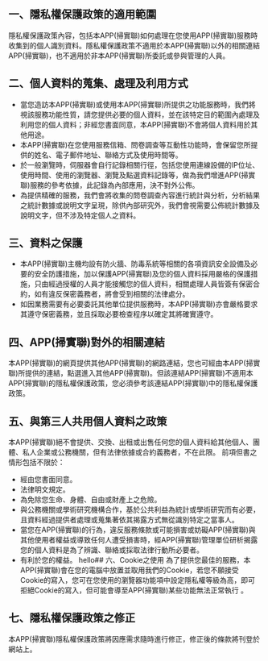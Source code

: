 
## 一、隱私權保護政策的適用範圍
隱私權保護政策內容，包括本APP(掃實聯)如何處理在您使用APP(掃實聯)服務時收集到的個人識別資料。隱私權保護政策不適用於本APP(掃實聯)以外的相關連結APP(掃實聯)，也不適用於非本APP(掃實聯)所委託或參與管理的人員。
## 二、個人資料的蒐集、處理及利用方式
* 當您造訪本APP(掃實聯)或使用本APP(掃實聯)所提供之功能服務時，我們將視該服務功能性質，請您提供必要的個人資料，並在該特定目的範圍內處理及利用您的個人資料；非經您書面同意，本APP(掃實聯)不會將個人資料用於其他用途。
* 本APP(掃實聯)在您使用服務信箱、問卷調查等互動性功能時，會保留您所提供的姓名、電子郵件地址、聯絡方式及使用時間等。
* 於一般瀏覽時，伺服器會自行記錄相關行徑，包括您使用連線設備的IP位址、使用時間、使用的瀏覽器、瀏覽及點選資料記錄等，做為我們增進APP(掃實聯)服務的參考依據，此記錄為內部應用，決不對外公佈。
* 為提供精確的服務，我們會將收集的問卷調查內容進行統計與分析，分析結果之統計數據或說明文字呈現，除供內部研究外，我們會視需要公佈統計數據及說明文字，但不涉及特定個人之資料。
## 三、資料之保護
* 本APP(掃實聯)主機均設有防火牆、防毒系統等相關的各項資訊安全設備及必要的安全防護措施，加以保護APP(掃實聯)及您的個人資料採用嚴格的保護措施，只由經過授權的人員才能接觸您的個人資料，相關處理人員皆簽有保密合約，如有違反保密義務者，將會受到相關的法律處分。
* 如因業務需要有必要委託其他單位提供服務時，本APP(掃實聯)亦會嚴格要求其遵守保密義務，並且採取必要檢查程序以確定其將確實遵守。
## 四、APP(掃實聯)對外的相關連結
本APP(掃實聯)的網頁提供其他APP(掃實聯)的網路連結，您也可經由本APP(掃實聯)所提供的連結，點選進入其他APP(掃實聯)。但該連結APP(掃實聯)不適用本APP(掃實聯)的隱私權保護政策，您必須參考該連結APP(掃實聯)中的隱私權保護政策。
## 五、與第三人共用個人資料之政策
本APP(掃實聯)絕不會提供、交換、出租或出售任何您的個人資料給其他個人、團體、私人企業或公務機關，但有法律依據或合約義務者，不在此限。
前項但書之情形包括不限於：
* 經由您書面同意。
* 法律明文規定。
* 為免除您生命、身體、自由或財產上之危險。
* 與公務機關或學術研究機構合作，基於公共利益為統計或學術研究而有必要，且資料經過提供者處理或蒐集著依其揭露方式無從識別特定之當事人。
* 當您在APP(掃實聯)的行為，違反服務條款或可能損害或妨礙APP(掃實聯)與其他使用者權益或導致任何人遭受損害時，經APP(掃實聯)管理單位研析揭露您的個人資料是為了辨識、聯絡或採取法律行動所必要者。
* 有利於您的權益。
hello## 六、Cookie之使用
為了提供您最佳的服務，本APP(掃實聯)會在您的電腦中放置並取用我們的Cookie，若您不願接受Cookie的寫入，您可在您使用的瀏覽器功能項中設定隱私權等級為高，即可拒絕Cookie的寫入，但可能會導至APP(掃實聯)某些功能無法正常執行 。
## 七、隱私權保護政策之修正
本APP(掃實聯)隱私權保護政策將因應需求隨時進行修正，修正後的條款將刊登於網站上。
